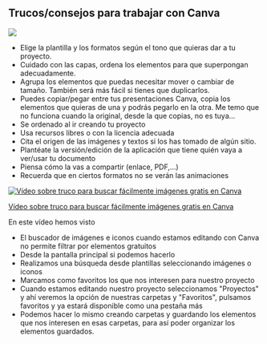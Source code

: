 ## Trucos/consejos para trabajar con Canva

![](https://raw.githubusercontent.com/javacasm/Iniciacion-Herramientas-Digitales-Aula/main/images/icono-canva-trucos.png)

* Elige la plantilla y los formatos  según el tono que quieras dar a tu proyecto.
* Cuidado con las capas, ordena los elementos para que superpongan adecuadamente.
* Agrupa los elementos que puedas necesitar mover o cambiar de tamaño. También será más fácil si tienes que duplicarlos.
* Puedes copiar/pegar entre tus presentaciones Canva, copia los elementos que quieras de una y podrás pegarlo en la otra. Me temo que no funciona cuando la original, desde la que copias, no es tuya...
* Se ordenado al ir creando tu proyecto
* Usa recursos libres o con la licencia adecuada
* Cita el origen de las imágenes y textos si los has tomado de algún sitio.
* Plantéate la versión/edición de la aplicación que tiene quién vaya a ver/usar tu documento 
* Piensa cómo la vas a compartir (enlace, PDF,...)
* Recuerda que en ciertos formatos no se verán las animaciones

[![Vídeo sobre truco para buscar fácilmente imágenes gratis en Canva](https://img.youtube.com/vi/7-tJ8mH7BLE/0.jpg)](https://youtu.be/7-tJ8mH7BLE)

[Vídeo sobre truco para buscar fácilmente imágenes gratis en Canva](https://drive.google.com/file/d/1rYOZD_Fhr2-yJgh9MC_PIF8ikZ2rlo26/view?usp=sharing)

En este vídeo hemos visto 

* El buscador de imágenes e iconos cuando estamos editando con Canva no permite filtrar por elementos gratuitos
* Desde la pantalla principal si podemos hacerlo
* Realizamos una búsqueda desde plantillas seleccionando imágenes o iconos
* Marcamos como favoritos los que nos interesen para nuestro proyecto
* Cuando estamos editando nuestro proyecto seleccionamos "Proyectos" y ahí veremos la opción de nuestras carpetas y "Favoritos", pulsamos favoritos y ya estará disponible como una pestaña más
* Podemos hacer lo mismo creando  carpetas y guardando los elementos que nos interesen en esas carpetas, para así poder organizar los elementos guardados.
